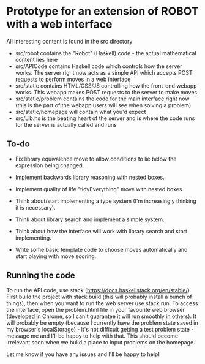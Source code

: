 # Prototype for an extension of ROBOT with a web interface
All interesting content is found in the src directory
- src/robot contains the "Robot" (Haskell) code  - the actual mathematical content lies here
- src/APICode contains Haskell code which controls how the server works. The server right now acts as a simple API which accepts POST requests to perform moves in a web interface
- src/static contains HTML/CSS/JS controlling how the front-end webapp works. This webapp makes POST requests to the server to make moves.
 - src/static/problem contains the code for the main interface right now (this is the part of the webapp users will see when solving a problem)
 - src/static/homepage will contain what you'd expect
- src/Lib.hs is the beating heart of the server and is where the code runs for the server is actually called and runs

## To-do
- Fix library equivalence move to allow conditions to lie below the expression being changed.
- Implement backwards library reasoning with nested boxes.
- Implement quality of life "tidyEverything" move with nested boxes.

- Think about/start implementing a type system (I'm increasingly thinking it is necessary).
- Think about library search and implement a simple system.
- Think about how the interface will work with library search and start implementing.

- Write some basic template code to choose moves automatically and start playing with move scoring.

## Running the code
To run the API code, use stack (https://docs.haskellstack.org/en/stable/). First build the project with stack build (this will probably install a bunch of things), then when you want to run the web server use stack run. To access the interface, open the problem.html file in your favourite web browser (developed in Chrome, so I can't guarantee it will run smoothly in others). It will probably be empty (because I currently have the problem state saved in my browser's localStorage) - it's not difficult getting a test problem state - message me and I'll be happy to help with that. This should become irrelevant soon when we build a place to input problems on the homepage.

Let me know if you have any issues and I'll be happy to help!
